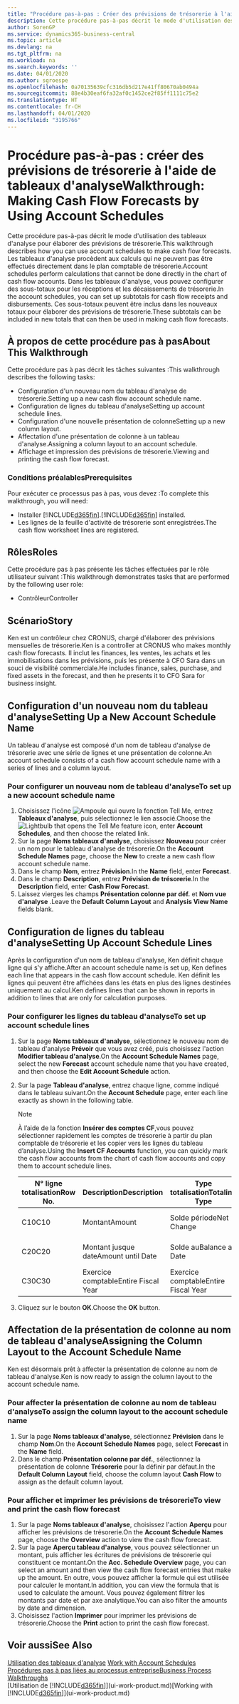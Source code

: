 ```yaml
---
title: "Procédure pas-à-pas : Créer des prévisions de trésorerie à l'aide des tableaux d'analyse | Microsoft Docs"
description: Cette procédure pas-à-pas décrit le mode d'utilisation des tableaux d'analyse pour élaborer des prévisions de trésorerie. Les tableaux d'analyse procèdent aux calculs qui ne peuvent pas être effectués directement dans le plan comptable de trésorerie. Dans les tableaux d'analyse, vous pouvez configurer des sous-totaux pour les réceptions et les décaissements de trésorerie. Ces sous-totaux peuvent être inclus dans les nouveaux totaux pour élaborer des prévisions de trésorerie.
author: SorenGP
ms.service: dynamics365-business-central
ms.topic: article
ms.devlang: na
ms.tgt_pltfrm: na
ms.workload: na
ms.search.keywords: ''
ms.date: 04/01/2020
ms.author: sgroespe
ms.openlocfilehash: 0a70135639cfc316db5d217e41ff80670ab0494a
ms.sourcegitcommit: 88e4b30eaf6fa32af0c1452ce2f85ff1111c75e2
ms.translationtype: HT
ms.contentlocale: fr-CH
ms.lasthandoff: 04/01/2020
ms.locfileid: "3195766"
---
```

# <a name="walkthrough-making-cash-flow-forecasts-by-using-account-schedules"></a><span data-ttu-id="31368-106">Procédure pas-à-pas : créer des prévisions de trésorerie à l'aide de tableaux d'analyse</span><span class="sxs-lookup"><span data-stu-id="31368-106">Walkthrough: Making Cash Flow Forecasts by Using Account Schedules</span></span>
<span data-ttu-id="31368-107">Cette procédure pas-à-pas décrit le mode d'utilisation des tableaux d'analyse pour élaborer des prévisions de trésorerie.</span><span class="sxs-lookup"><span data-stu-id="31368-107">This walkthrough describes how you can use account schedules to make cash flow forecasts.</span></span> <span data-ttu-id="31368-108">Les tableaux d'analyse procèdent aux calculs qui ne peuvent pas être effectués directement dans le plan comptable de trésorerie.</span><span class="sxs-lookup"><span data-stu-id="31368-108">Account schedules perform calculations that cannot be done directly in the chart of cash flow accounts.</span></span> <span data-ttu-id="31368-109">Dans les tableaux d'analyse, vous pouvez configurer des sous-totaux pour les réceptions et les décaissements de trésorerie.</span><span class="sxs-lookup"><span data-stu-id="31368-109">In the account schedules, you can set up subtotals for cash flow receipts and disbursements.</span></span> <span data-ttu-id="31368-110">Ces sous-totaux peuvent être inclus dans les nouveaux totaux pour élaborer des prévisions de trésorerie.</span><span class="sxs-lookup"><span data-stu-id="31368-110">These subtotals can be included in new totals that can then be used in making cash flow forecasts.</span></span>  

## <a name="about-this-walkthrough"></a><span data-ttu-id="31368-111">À propos de cette procédure pas à pas</span><span class="sxs-lookup"><span data-stu-id="31368-111">About This Walkthrough</span></span>  
<span data-ttu-id="31368-112">Cette procédure pas à pas décrit les tâches suivantes :</span><span class="sxs-lookup"><span data-stu-id="31368-112">This walkthrough describes the following tasks:</span></span>  

- <span data-ttu-id="31368-113">Configuration d'un nouveau nom du tableau d'analyse de trésorerie.</span><span class="sxs-lookup"><span data-stu-id="31368-113">Setting up a new cash flow account schedule name.</span></span>  
- <span data-ttu-id="31368-114">Configuration de lignes du tableau d'analyse</span><span class="sxs-lookup"><span data-stu-id="31368-114">Setting up account schedule lines.</span></span>  
- <span data-ttu-id="31368-115">Configuration d'une nouvelle présentation de colonne</span><span class="sxs-lookup"><span data-stu-id="31368-115">Setting up a new column layout.</span></span>  
- <span data-ttu-id="31368-116">Affectation d'une présentation de colonne à un tableau d'analyse.</span><span class="sxs-lookup"><span data-stu-id="31368-116">Assigning a column layout to an account schedule.</span></span>  
- <span data-ttu-id="31368-117">Affichage et impression des prévisions de trésorerie.</span><span class="sxs-lookup"><span data-stu-id="31368-117">Viewing and printing the cash flow forecast.</span></span>  

### <a name="prerequisites"></a><span data-ttu-id="31368-118">Conditions préalables</span><span class="sxs-lookup"><span data-stu-id="31368-118">Prerequisites</span></span>  
<span data-ttu-id="31368-119">Pour exécuter ce processus pas à pas, vous devez :</span><span class="sxs-lookup"><span data-stu-id="31368-119">To complete this walkthrough, you will need:</span></span>  

- <span data-ttu-id="31368-120">Installer [!INCLUDE[d365fin](includes/d365fin_md.md)].</span><span class="sxs-lookup"><span data-stu-id="31368-120">[!INCLUDE[d365fin](includes/d365fin_md.md)] installed.</span></span>  
- <span data-ttu-id="31368-121">Les lignes de la feuille d'activité de trésorerie sont enregistrées.</span><span class="sxs-lookup"><span data-stu-id="31368-121">The cash flow worksheet lines are registered.</span></span>  

## <a name="roles"></a><span data-ttu-id="31368-122">Rôles</span><span class="sxs-lookup"><span data-stu-id="31368-122">Roles</span></span>  
<span data-ttu-id="31368-123">Cette procédure pas à pas présente les tâches effectuées par le rôle utilisateur suivant :</span><span class="sxs-lookup"><span data-stu-id="31368-123">This walkthrough demonstrates tasks that are performed by the following user role:</span></span>  

- <span data-ttu-id="31368-124">Contrôleur</span><span class="sxs-lookup"><span data-stu-id="31368-124">Controller</span></span>  

## <a name="story"></a><span data-ttu-id="31368-125">Scénario</span><span class="sxs-lookup"><span data-stu-id="31368-125">Story</span></span>  
<span data-ttu-id="31368-126">Ken est un contrôleur chez CRONUS, chargé d'élaborer des prévisions mensuelles de trésorerie.</span><span class="sxs-lookup"><span data-stu-id="31368-126">Ken is a controller at CRONUS who makes monthly cash flow forecasts.</span></span> <span data-ttu-id="31368-127">Il inclut les finances, les ventes, les achats et les immobilisations dans les prévisions, puis les présente à CFO Sara dans un souci de visibilité commerciale.</span><span class="sxs-lookup"><span data-stu-id="31368-127">He includes finance, sales, purchase, and fixed assets in the forecast, and then he presents it to CFO Sara for business insight.</span></span>  

## <a name="setting-up-a-new-account-schedule-name"></a><span data-ttu-id="31368-128">Configuration d'un nouveau nom du tableau d'analyse</span><span class="sxs-lookup"><span data-stu-id="31368-128">Setting Up a New Account Schedule Name</span></span>  
<span data-ttu-id="31368-129">Un tableau d'analyse est composé d'un nom de tableau d'analyse de trésorerie avec une série de lignes et une présentation de colonne.</span><span class="sxs-lookup"><span data-stu-id="31368-129">An account schedule consists of a cash flow account schedule name with a series of lines and a column layout.</span></span>  

### <a name="to-set-up-a-new-account-schedule-name"></a><span data-ttu-id="31368-130">Pour configurer un nouveau nom de tableau d'analyse</span><span class="sxs-lookup"><span data-stu-id="31368-130">To set up a new account schedule name</span></span>  

1.  <span data-ttu-id="31368-131">Choisissez l'icône ![Ampoule qui ouvre la fonction Tell Me](media/ui-search/search_small.png "Dites-moi ce que vous voulez faire"), entrez **Tableaux d'analyse**, puis sélectionnez le lien associé.</span><span class="sxs-lookup"><span data-stu-id="31368-131">Choose the ![Lightbulb that opens the Tell Me feature](media/ui-search/search_small.png "Tell me what you want to do") icon, enter **Account Schedules**, and then choose the related link.</span></span>  
2.  <span data-ttu-id="31368-132">Sur la page **Noms tableaux d'analyse**, choisissez **Nouveau** pour créer un nom pour le tableau d'analyse de trésorerie.</span><span class="sxs-lookup"><span data-stu-id="31368-132">On the **Account Schedule Names** page, choose the **New** to create a new cash flow account schedule name.</span></span>  
3.  <span data-ttu-id="31368-133">Dans le champ **Nom**, entrez **Prévision**.</span><span class="sxs-lookup"><span data-stu-id="31368-133">In the **Name** field, enter **Forecast**.</span></span>  
4.  <span data-ttu-id="31368-134">Dans le champ **Description**, entrez **Prévision de trésorerie**.</span><span class="sxs-lookup"><span data-stu-id="31368-134">In the **Description** field, enter **Cash Flow Forecast**.</span></span>  
5.  <span data-ttu-id="31368-135">Laissez vierges les champs **Présentation colonne par déf.** et **Nom vue d'analyse** .</span><span class="sxs-lookup"><span data-stu-id="31368-135">Leave the **Default Column Layout** and **Analysis View Name** fields blank.</span></span>  

## <a name="setting-up-account-schedule-lines"></a><span data-ttu-id="31368-136">Configuration de lignes du tableau d'analyse</span><span class="sxs-lookup"><span data-stu-id="31368-136">Setting Up Account Schedule Lines</span></span>  
<span data-ttu-id="31368-137">Après la configuration d'un nom de tableau d'analyse, Ken définit chaque ligne qui s'y affiche.</span><span class="sxs-lookup"><span data-stu-id="31368-137">After an account schedule name is set up, Ken defines each line that appears in the cash flow account schedule.</span></span> <span data-ttu-id="31368-138">Ken définit les lignes qui peuvent être affichées dans les états en plus des lignes destinées uniquement au calcul.</span><span class="sxs-lookup"><span data-stu-id="31368-138">Ken defines lines that can be shown in reports in addition to lines that are only for calculation purposes.</span></span>  

### <a name="to-set-up-account-schedule-lines"></a><span data-ttu-id="31368-139">Pour configurer les lignes du tableau d'analyse</span><span class="sxs-lookup"><span data-stu-id="31368-139">To set up account schedule lines</span></span>  

1.  <span data-ttu-id="31368-140">Sur la page **Noms tableaux d'analyse**, sélectionnez le nouveau nom de tableau d'analyse **Prévoir** que vous avez créé, puis choisissez l'action **Modifier tableau d'analyse**.</span><span class="sxs-lookup"><span data-stu-id="31368-140">On the **Account Schedule Names** page, select the new **Forecast** account schedule name that you have created, and then choose the **Edit Account Schedule** action.</span></span>  
2.  <span data-ttu-id="31368-141">Sur la page **Tableau d'analyse**, entrez chaque ligne, comme indiqué dans le tableau suivant.</span><span class="sxs-lookup"><span data-stu-id="31368-141">On the **Account Schedule** page, enter each line exactly as shown in the following table.</span></span>  

    > [!NOTE]  
    >  <span data-ttu-id="31368-142">À l’aide de la fonction **Insérer des comptes CF**,vous pouvez sélectionner rapidement les comptes de trésorerie à partir du plan comptable de trésorerie et les copier vers les lignes du tableau d’analyse.</span><span class="sxs-lookup"><span data-stu-id="31368-142">Using the **Insert CF Accounts** function, you can quickly mark the cash flow accounts from the chart of cash flow accounts and copy them to account schedule lines.</span></span>  

    |<span data-ttu-id="31368-143">N° ligne totalisation</span><span class="sxs-lookup"><span data-stu-id="31368-143">Row No.</span></span>|<span data-ttu-id="31368-144">Description</span><span class="sxs-lookup"><span data-stu-id="31368-144">Description</span></span>|<span data-ttu-id="31368-145">Type totalisation</span><span class="sxs-lookup"><span data-stu-id="31368-145">Totaling Type</span></span>|<span data-ttu-id="31368-146">Totalisation</span><span class="sxs-lookup"><span data-stu-id="31368-146">Totaling</span></span>|<span data-ttu-id="31368-147">Type ligne</span><span class="sxs-lookup"><span data-stu-id="31368-147">Row Type</span></span>|<span data-ttu-id="31368-148">Type montant</span><span class="sxs-lookup"><span data-stu-id="31368-148">Amount Type</span></span>|<span data-ttu-id="31368-149">Afficher</span><span class="sxs-lookup"><span data-stu-id="31368-149">Show</span></span>|  
    |-------|-----------|-------------|--------|--------|-----------|----|
    |<span data-ttu-id="31368-150">C10</span><span class="sxs-lookup"><span data-stu-id="31368-150">C10</span></span>|<span data-ttu-id="31368-151">Montant</span><span class="sxs-lookup"><span data-stu-id="31368-151">Amount</span></span>|<span data-ttu-id="31368-152">Solde période</span><span class="sxs-lookup"><span data-stu-id="31368-152">Net Change</span></span>|<span data-ttu-id="31368-153">Écritures</span><span class="sxs-lookup"><span data-stu-id="31368-153">Entries</span></span>|<span data-ttu-id="31368-154">Montant net</span><span class="sxs-lookup"><span data-stu-id="31368-154">Net Amount</span></span>|<span data-ttu-id="31368-155">Toujours</span><span class="sxs-lookup"><span data-stu-id="31368-155">Always</span></span>|  
    |<span data-ttu-id="31368-156">C20</span><span class="sxs-lookup"><span data-stu-id="31368-156">C20</span></span>|<span data-ttu-id="31368-157">Montant jusque date</span><span class="sxs-lookup"><span data-stu-id="31368-157">Amount until Date</span></span>|<span data-ttu-id="31368-158">Solde au</span><span class="sxs-lookup"><span data-stu-id="31368-158">Balance at Date</span></span>|<span data-ttu-id="31368-159">Écritures</span><span class="sxs-lookup"><span data-stu-id="31368-159">Entries</span></span>|<span data-ttu-id="31368-160">Montant net</span><span class="sxs-lookup"><span data-stu-id="31368-160">Net Amount</span></span>|<span data-ttu-id="31368-161">Toujours</span><span class="sxs-lookup"><span data-stu-id="31368-161">Always</span></span>|  
    |<span data-ttu-id="31368-162">C30</span><span class="sxs-lookup"><span data-stu-id="31368-162">C30</span></span>|<span data-ttu-id="31368-163">Exercice comptable</span><span class="sxs-lookup"><span data-stu-id="31368-163">Entire Fiscal Year</span></span>|<span data-ttu-id="31368-164">Exercice comptable</span><span class="sxs-lookup"><span data-stu-id="31368-164">Entire Fiscal Year</span></span>|<span data-ttu-id="31368-165">Écritures</span><span class="sxs-lookup"><span data-stu-id="31368-165">Entries</span></span>|<span data-ttu-id="31368-166">Montant net</span><span class="sxs-lookup"><span data-stu-id="31368-166">Net Amount</span></span>|<span data-ttu-id="31368-167">Toujours</span><span class="sxs-lookup"><span data-stu-id="31368-167">Always</span></span>|  

4.  <span data-ttu-id="31368-168">Cliquez sur le bouton **OK**.</span><span class="sxs-lookup"><span data-stu-id="31368-168">Choose the **OK** button.</span></span>  

## <a name="assigning-the-column-layout-to-the-account-schedule-name"></a><span data-ttu-id="31368-169">Affectation de la présentation de colonne au nom de tableau d'analyse</span><span class="sxs-lookup"><span data-stu-id="31368-169">Assigning the Column Layout to the Account Schedule Name</span></span>  
<span data-ttu-id="31368-170">Ken est désormais prêt à affecter la présentation de colonne au nom de tableau d'analyse.</span><span class="sxs-lookup"><span data-stu-id="31368-170">Ken is now ready to assign the column layout to the account schedule name.</span></span>  

### <a name="to-assign-the-column-layout-to-the-account-schedule-name"></a><span data-ttu-id="31368-171">Pour affecter la présentation de colonne au nom de tableau d'analyse</span><span class="sxs-lookup"><span data-stu-id="31368-171">To assign the column layout to the account schedule name</span></span>  

1.  <span data-ttu-id="31368-172">Sur la page **Noms tableaux d'analyse**, sélectionnez **Prévision** dans le champ **Nom**.</span><span class="sxs-lookup"><span data-stu-id="31368-172">On the **Account Schedule Names** page, select **Forecast** in the **Name** field.</span></span>  
2.  <span data-ttu-id="31368-173">Dans le champ **Présentation colonne par déf.**, sélectionnez la présentation de colonne **Trésorerie** pour la définir par défaut.</span><span class="sxs-lookup"><span data-stu-id="31368-173">In the **Default Column Layout** field, choose the column layout **Cash Flow** to assign as the default column layout.</span></span>  

### <a name="to-view-and-print-the-cash-flow-forecast"></a><span data-ttu-id="31368-174">Pour afficher et imprimer les prévisions de trésorerie</span><span class="sxs-lookup"><span data-stu-id="31368-174">To view and print the cash flow forecast</span></span>  
1.  <span data-ttu-id="31368-175">Sur la page **Noms tableaux d'analyse**, choisissez l'action **Aperçu** pour afficher les prévisions de trésorerie.</span><span class="sxs-lookup"><span data-stu-id="31368-175">On the **Account Schedule Names** page, choose the **Overview** action to view the cash flow forecast.</span></span>  
2.  <span data-ttu-id="31368-176">Sur la page **Aperçu tableau d'analyse**, vous pouvez sélectionner un montant, puis afficher les écritures de prévisions de trésorerie qui constituent ce montant.</span><span class="sxs-lookup"><span data-stu-id="31368-176">On the **Acc. Schedule Overview** page, you can select an amount and then view the cash flow forecast entries that make up the amount.</span></span> <span data-ttu-id="31368-177">En outre, vous pouvez afficher la formule qui est utilisée pour calculer le montant.</span><span class="sxs-lookup"><span data-stu-id="31368-177">In addition, you can view the formula that is used to calculate the amount.</span></span> <span data-ttu-id="31368-178">Vous pouvez également filtrer les montants par date et par axe analytique.</span><span class="sxs-lookup"><span data-stu-id="31368-178">You can also filter the amounts by date and dimension.</span></span>  
3.  <span data-ttu-id="31368-179">Choisissez l'action **Imprimer** pour imprimer les prévisions de trésorerie.</span><span class="sxs-lookup"><span data-stu-id="31368-179">Choose the **Print** action to print the cash flow forecast.</span></span>  

## <a name="see-also"></a><span data-ttu-id="31368-180">Voir aussi</span><span class="sxs-lookup"><span data-stu-id="31368-180">See Also</span></span>  
 <span data-ttu-id="31368-181">[Utilisation des tableaux d'analyse](bi-how-work-account-schedule.md) </span><span class="sxs-lookup"><span data-stu-id="31368-181">[Work with Account Schedules](bi-how-work-account-schedule.md) </span></span>  
 [<span data-ttu-id="31368-182">Procédures pas à pas liées au processus entreprise</span><span class="sxs-lookup"><span data-stu-id="31368-182">Business Process Walkthroughs</span></span>](walkthrough-business-process-walkthroughs.md)  
 <span data-ttu-id="31368-183">[Utilisation de [!INCLUDE[d365fin](includes/d365fin_md.md)]](ui-work-product.md)</span><span class="sxs-lookup"><span data-stu-id="31368-183">[Working with [!INCLUDE[d365fin](includes/d365fin_md.md)]](ui-work-product.md)</span></span>
